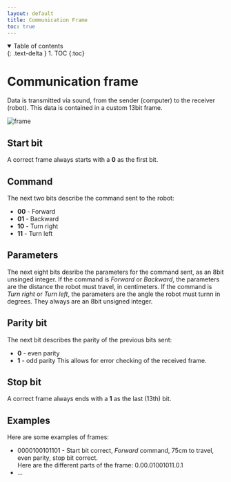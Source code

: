 ```yaml
---
layout: default
title: Communication Frame
toc: true
---
```


<details open markdown="block">
  <summary>
    Table of contents
  </summary>
  {: .text-delta }
1. TOC
{:toc}
</details>

# Communication frame

Data is transmitted via sound, from the sender (computer) to the receiver (robot). This data is contained in a custom 13bit frame.

![frame](https://user-images.githubusercontent.com/23436953/227920720-20620f49-efc8-4dc7-a9f1-b80beb2395eb.svg)

## Start bit
A correct frame always starts with a **0** as the first bit.

## Command
The next two bits describe the command sent to the robot:

- **00** - Forward
- **01** - Backward
- **10** - Turn right
- **11** - Turn left

## Parameters
The next eight bits desribe the parameters for the command sent, as an 8bit unsinged integer. If the command is _Forward_ or _Backward_, the parameters are the distance the robot must travel, in centimeters. If the command is _Turn right_ or _Turn left_, the parameters are the angle the robot must turnn in degrees. They always are an 8bit unsigned integer.

## Parity bit
The next bit describes the parity of the previous bits sent:
- **0** - even parity
- **1** - odd parity
This allows for error checking of the received frame.

## Stop bit
A correct frame always ends with a **1** as the last (13th) bit.

## Examples

Here are some examples of frames:

- 0000100101101 - Start bit correct, _Forward_ command, 75cm to travel, even parity, stop bit correct.  
  Here are the different parts of the frame: 0.00.01001011.0.1
- ...
